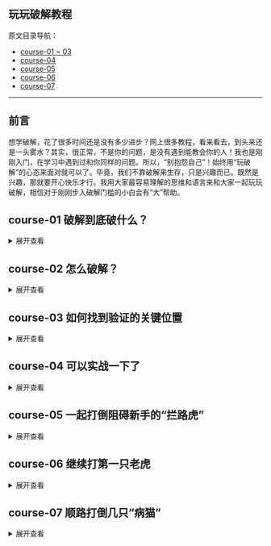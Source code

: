 ## 玩玩破解教程

原文目录导航：

- [course-01 ~ 03](https://www.52pojie.cn/thread-1358649-1-1.html)
- [course-04](https://www.52pojie.cn/thread-1358819-1-1.html)
- [course-05](https://www.52pojie.cn/thread-1359142-1-1.html)
- [course-06](https://www.52pojie.cn/thread-1359367-1-1.html)
- [course-07](https://www.52pojie.cn/thread-1359616-1-1.html)


------

## 前言

想学破解，花了很多时间还是没有多少进步？网上很多教程，看来看去，到头来还是一头雾水？其实，很正常，不是你的问题，是没有遇到能教会你的人！我也是刚刚入门，在学习中遇到过和你同样的问题。所以，“别抱怨自己”！始终用“玩破解”的心态来面对就可以了。毕竟，我们不靠破解来生存，只是兴趣而已。既然是兴趣，那就要开心快乐才行。我用大家最容易理解的思维和语言来和大家一起玩玩破解，相信对于刚刚步入破解门槛的小白会有“大”帮助。

## course-01 破解到底破什么？

<details>
<summary>展开查看</summary>

我们既然学破解，首先就要清楚我们的目标在哪？敌人是谁？可以这么说，破解的对象是软件的使用验证。什么是软件的使用验证？比如你花了一个月写了一个软件，你想让其他人花钱才可以用，你怎么办？当然，你要给你写好的软件再增加一个使用验证，就像你租房，你当然要先上锁，谁花钱租房，你就给他钥匙。锁就是房子使用的验证。现在明白了吧，我们破解破的不是可用的软件，而是限制使用软件的那把锁。所以，找到锁的位置和锁的构造才是破解的关键！锁的位置我们可以称为关键验证位置，锁的构造称为验证机制。因此，我们学习破解就学两步，第一步是学习如何找到关键位置，第二步是能够分析出验证机制。

</details>


## course-02 怎么破解？

<details>
<summary>展开查看</summary>

要破解当然需要工具。还拿开锁的例子，你是不是要准备好手电、开锁的各种工具才可以。破解软件最基本的工具就是别人写好的专门用于破解分析的软件，这样的软件很多，最基本的是三个。老大叫PEID，老二叫DIE64，老三叫OD。遇到要破解的软件，兄弟依次上阵。老大先上，作用是查一下这个软件有没有加壳，是什么壳？壳就是软件的防弹衣，这个防弹衣是用专门的程序编写的，这个防弹衣是在软件有了使用验证以后又增加的一层保护。其目的就是对付我们使用的破解工具，让我们不好下手。我们的老大查了以后，知道这个防弹衣的型号就可以用对应的脱防弹衣的工具来对付它了。接着，老二再上，作用是识别这个软件是什么语言编写的，通常来说有C、VC、VB、DELPHI、易语言等，因为不同的语言有特殊的破解方法。知道有没有壳？是什么语言编写的？然后老三就闪亮登场了。OD的作用就是分析软件。分析什么？就是要找出验证的关键位置，分析验证机制。清楚了吧，只要有这三兄弟，我们就可以玩破解了。

</details>


## course-03 如何找到验证的关键位置

<details>
<summary>展开查看</summary>

首先我们换位思考下，如果是我们要对自己的软件增加使用验证，我们最简单的做法就是在我们的软件窗口打开之前，增加一个窗口，这个窗口我们叫做验证登陆窗口，必须输入正确的密码后登陆窗口消失、软件使用窗口打开。这个验证登陆窗口怎么实现验证的呢？就是当我们输入密码以后，然后点击登陆按钮，会产生两种结果，成功的结果和失败的结果。假定：如果密码正确，就提示正确信息，比如“恭喜你！”，如果密码错误，就提示错误信息，比如“密码不正确！”。我们破解的目的当然是要获得成功的结果。我们先看一下这个验证流程。获取我们输入的假码——真假码比较——结果。换句话说验证流程可分为三步：验证前、验证中、验证后。这三步，关键位置当然是验证中，这个位置是真假码的比较。如果能直接到达第二步当然是最好，可惜很难直接找到，因为一个程序里面有很多不同的判断。我们要找关键位置是不是必须依靠线索。最直接的线索就是验证后的不同结果。所以我们搞破解，最常用的办法就是通过验证后的结果来反查到关键位置。一种结果是有提示的字符串，比如“成功”“失败”等，我们的破解思路就在程序代码中先定位到这些字符串，然后往前找关键比较代码。如何定位这些字符串呢？OD里面有一个“中文搜索引擎”工具，可以用于查找定位。一种结果是弹出正确或者错误的对话框。你可以搜索对话框里面的字符串，你还可以在程序中定位弹出对话框的代码，然后再反查到关键位置。如何定位弹出对话框呢？编程中弹出对话框要用到一个命令，叫做MessageBox，你在这个函数上下断点，让程序暂停，然后再反查即可。通过结果来反查是我们最主要的做法，对于不同的结果，要用不同的办法。比如有提示字符串，有错误对话框，有窗口，让程序退出等等。最怕的是没有错误结果，那我们就需要从验证前的线索入手了。

</details>


## course-04 可以实战一下了

<details>
<summary>展开查看</summary>

本节我们来破解一个小软件（作者纯粹演示，没有提供该软件），用前三课的知识就足够了。换句话说，就是本节课看完了，你就不再是“破盲了”。

第一步：我们先准备好破解工具。还记得吧，破解三兄弟。老大是PEID，老二是DIE64，老三是OD。你在吾爱破解发布的破解工具包自己下载吧。首先老大先上，查一下是否有壳？

![](imgs/course-04-01.png)

我们就看红色箭头指的地方，是VC编写的，实际上是易语言编写的，无壳。我们就不用考虑脱壳的事情了。而且我们还知道是VC编写的，那么老二就不需要上阵了。那么什么时候需要老二呢？就是当老大查出有壳，PEID只显示壳名称，不能显示出是什么语言编写的，就必须老二出场了。我把刚才的软件加个壳，你们来对比一下。老大出场，查一下。

![](imgs/course-04-02.png)

看到红色箭头指的地方了吧，原来是VC，现在变成了UPX，UPX是一种壳的名字，你现在无法知道这个软件是什么语言编写的了吧。怎么办？

老二必须上场了。

![](imgs/course-04-03.png)

红色箭头指出来这个软件是VC编写的，绿色箭头指出壳的名字。呵呵，老二挺能干，把老大的活都抢了。不过还是建议先用PEID来查壳，毕竟是专门查壳的工具，有它的优势，另外也别让老大失业。现在该老三OD上场了。直接把程序拖到OD里就可以了。然后，我们干什么呢？当然是去找关键验证代码的位置。我们前三课说了，最常用的方法是根据验证后的结果找线索。今天我们要破解的这个软件，当账号和密码不正确时有失败提示，正确时有成功提示，这就是线索，也是我们破解的下手之处。

![](imgs/course-04-04.png)

![](imgs/course-04-05.png)

我们现在要做的就是用OD定位到程序中输出失败或者成功的字符串代码那里。怎么做呢？当然用OD里面的“中文搜索引擎”就可以查找到对应的位置。见下图：

![](imgs/course-04-06.png)

红色箭头指的是我们要找的字符串，黄色箭头对应的那一行就是关键代码所在的地址编号。我们在登陆成功这一行双击鼠标左键，就到了关键程序代码处。

![](imgs/course-04-07.png)

我们现在已经找到了关键代码的位置，接下来我们该干什么呢？我们要清楚，我们现在找到的关键代码的位置是验证后的结果的位置，我们的目标是找到验证中的关键代码位置，肯定是先验证才有结果，所以我们必须要往上找。问题是往上多少行才是验证中的位置呢？神仙也不知道，但是我们知道一点就是，验证就是真假码的比较，比较后如果正确就会执行提示成功的那段代码，如果不正确就会提示失败的那段代码。（没有编程基础的朋友注意下，每个程序中的代码的执行不是完全一行一行按顺序执行的，也就是说OD里你看到的程序代码不是从最上面一行一行执行的，在代码中会有很多跳转指令，导致程序代码是跳来跳去执行的。你可以这样理解，编好的程序就像一个有思维的人一样，他会根据一些条件来选择执行不同的代码）。

那么，我们就可以根据跳转指令来反查到验证的关键位置。简单来说，我们就在刚才找到的“登陆成功”字符串代码上面找跳转，看看有没有能够跳过去的指令，在上面很近的位置就找到了。

![](imgs/course-04-08.png)

到这一步，你就已经基本破解成功了。JE是一个条件跳转指令，我们把这条指令修改为NOP，NOP是空指令，就是当代码执行到这里的时候无论如何都不会跳走，都会继续往下执行登陆成功这段代码。

![](imgs/course-04-09.png)

然后在修改的代码处鼠标右键，选择红色箭头指的“复制到可执行文件”，把修改后的程序保存即可。

![](imgs/course-04-10.png)

总结一下：

1. 破解软件的第一步就是要找出突破口，验证后的结果是最常用的。拿到一个软件后要先试着登陆一下，看看登陆验证后出现什么结果，是出现了字符串，还是信息框，还是其他，这些就是突破口。
2. 通过突破口找到验证后结果的代码位置后，找位置上面的跳转，然后修改跳转，目标就是“无论如何跳向成功，无论如何跳过失败”。
3. 关键跳转上面不远处就是验证中的关键代码位置，如果你要分析验证机制或者要找正确的账号密码就在那里。

</details>


## course-05 一起打倒阻碍新手的“拦路虎”

<details>
<summary>展开查看</summary>

在讲课之前，首先要感谢朋友们对我的前两集教程的支持和鼓励，如果说你看了我讲的内容以后真的弄明白了一些在破解学习中的困惑，真的感觉对您有所帮助，我会感到非常欣慰，因为这就是我的初衷。我经历了和你们一样的彷徨、困惑、无助和烦恼，虽然网上可以查阅很多知识和教程，但是总是听不明白、学不下去，还是这样的一句话，不是您的问题，是老师的问题，他们肚里有货，但是不擅于表达，不知道该如何解决新人的真正困惑。我再次声明，我不是什么大神，水平很有限，但是我对自己讲课还是有一定信心的，因为我的长处就是能够把事情说明白，有条理，让朋友们一听就懂，一学就会。回顾前两集共四课的内容，就是讲了三件事情，一是破解的工具，就是所谓的三兄弟，PEID、DIE64、OD；二是破解的常用步骤，步骤就是三兄弟轮流上，查壳、查编写语言、OD分析代码；三是破解的思路，就是从验证后的结果做为突破口，反查验证中的关键代码位置。好了，我们开始进入第五课。今天要解决的是大家在学习过程中容易困惑的问题，这些问题不解决掉，会严重影响你学习兴趣和快乐心情。在此，我列出了五只老虎，今天我们一起玩玩打第一只老虎，HAPPY一下。

第一只老虎：OD有什么用处？

我们之前说过，OD是老三，作用就是分析程序的代码。分析程序的什么代码呢？分析的是程序的汇编代码。那么汇编是什么呢？汇编是编程的一种语言。即使您没有学过编程，我相信你也听说过C语言、易语言等等，这两个也是编程语言。我们编程序让计算机执行，当然要把代码写出来，就像你和他人交流，你可以说汉语，说英文，说法文，这些都是语言。计算机能够听懂的语言有很多，常用的有汇编、C、VC、VB、DELPHI、JAVA、PHTHON、易语言等等。我们遇到的需要破解的软件大多是VC、VB、DELPHI、易语言编写的，其中外挂主要是易语言编写的。你可能会问，那我们破解是不是分析的就是软件的源代码，换句话就是，我们分析的就是别人写软件的代码，是不是这样？呵呵，如果真的能够看到别人的编写源代码，那破解就太容易了。遗憾的是，在当前的现实下，我们没有什么工具能够直接看到一个软件的源代码，那怎么办？有一个办法，就是我们有一个工具可以看到任何语言编写的软件的汇编代码，这个工具就是OD。明白了吗？OD中显示的是程序的汇编代码，不是源代码。因为汇编代码和源代码都能显示出程序的编写流程，所以我们退而求其次就通过分析汇编代码来模拟分析源代码。我们用OD打开一个程序，截图如下：

![](imgs/course-05-01.png)

红色方框内显示的就是程序的一段汇编代码，每一行是一个语句。你刚开始肯定看不懂，然后有人告诉你，你必须先去学习汇编，然后再来学破解，结果你一去学汇编，发现枯燥难懂，你就放弃了破解，非常可惜。其实不用刻意去学汇编，我们新手刚入门，只要明白三个汇编的指令就可以了。

第一个是CALL指令。你看红色方框内有三个“CALL”指令，当你看到CALL语句，你只要明白CALL是子程序的入口，虽然在OD里目前看着是一条语句，如果你进入CALL的大门，里面有很多语句，我们可以把OD里看到的汇编语句看成是你的家，每个CALL就是你家里卧室、卫生间、厨房等小房间的大门，现在是关着的，你要想看卧室，你就必须打开门，进入CALL，怎么能进去呢，就是在OD里当指令执行到这个CALL的这一行语句时，用键盘上的F7就进去了。如果现在指令没有执行到CALL语句，你只是想看看CALL里面有什么？你可以把鼠标点到这一行，然后按回车键就可以进去浏览了。

第二个是JNZ、JMP指令，他们叫做跳转指令，我们以前说过，程序不是按顺序一行一行往下执行的，会根据条件跳到不同的代码位置，跳转指令就是让代码能够跳来跳去的指令。跳转指令分为两种，一种是JMP，是无条件跳转，意思就是当代码执行到JMP语句，是无条件执行跳转的，跳到哪？就是跳到JMP后面的代码地址。另外一种是JZ、JNZ等，是有条件跳转，意思就是当代码执行到JZ、JNZ时，跳还是不跳要根据上面代码得到的结果来判断，我们可以联系一下以前的知识，我们先定位验证后的结果代码位置，然后反查看上面代码是否有一个跳转可以跳过关键字符串，然后就可以向上定位关键验证位置，所以，JZ、JNZ这些条件跳转指令是我们破解的关键点，所以我们在破解时最需要留意的就是看这些条件跳转，一般而言，如果在关键代码处附近出现一个大的有条件跳转指令就很可疑。最常见的就是这样的，JE是一个条件跳转，它跳到了一个JMP下面一行，这是典型的条件判断编程语法。

![](imgs/course-05-02.png)

第三个是EAX，它叫做EAX寄存器，为什么要关注它呢？看下图：

![](imgs/course-05-03.png)

红色箭头指的位置有一个EAX，上面有一个CALL，我们已经知道了CALL是一个子程序，里面有多行语句，子程序的作用就是实现一个功能，你可以这样理解，执行一个CALL就相当于执行一个任务，任务完成以后的结果就放在EAX里面，所以在CALL下面很近的EAX里面存放的就是CALL执行的结果。那么这个结果对于破解有什么意义呢？如果我们编程人员把某个CALL做为验证的子程序，这个CALL的作用就是进行真假码的比较，如果比较的结果是真，那么就返回数值1，如果结果是假，就返回数值0，那么返回值1或者0就放在EAX里面，然后下面的条件跳转命令JZ、JNZ就根据是1还是0这个结果来决定跳还是不跳，明白了吗？EAX的意义就在于此，它里面存放的数值会决定程序以后的执行流程。那我们知道了EAX的意义又有什么用呢？你可以修改EAX的值，比如把0改成1就行了，在哪改呢？在CALL里面的代码的开头改成MOV EAX,1 ，下一句改成RETN。这样改的好处是什么呢？因为很多程序在验证的时候会在程序执行过程中多次进行验证，每次验证后都会有条件跳转指令，与其你改多个条件跳转指令，不如改一个验证CALL的返回值更省事。

一些朋友想练手，我在附件里上传三个练习软件，你用我讲的方法练练手，玩一玩，你的信心来自于你的成功：

- [course-05-01.exe](PEs/course-05-01.exe)： 没加壳
- [course-05-02.exe](PEs/course-05-02.exe)： 加了壳
- [course-05-03.exe](PEs/course-05-03.exe)： 多次调用同一个验证CALL（你可以在破解时进入验证CALL，找到正确的密码）

</details>


## course-06 继续打第一只老虎

<details>
<summary>展开查看</summary>

前面我们打了第一只虎，就是OD，我们知道了OD这个工具是用来分析软件的汇编代码的，我们也知道了最基本的汇编指令，CALL、JZ、JMP和EAX，了解这三个指令可以让你很快上手破解。当然，汇编还有一些其他的指令，这些其他的指令主要分为三类，第一类是传送数据的指令，比如MOV、LEA、PUSH、POP等，它们的作用就是把数据从一个地址转移到另外一个地址，为什么要转移呢，目的是在程序执行中便于使用。那么对于我们破解来说，了解它们有什么用呢？用处就是你能够知道你感兴趣的数据存放在什么地方，你可以跟踪它的使用流程。你可能要问了，我怎么才能看到程序里面的数据呢？OD里面有一个窗口就叫做数据窗口，里面放的就是程序的数据。

![](imgs/course-06-01.png)

红色方框里面就是OD的数据窗口，有些敏感信息在这里会显示。第二类汇编指令是比较判断指令，就是对两个数值进行比较，它往往放在验证CALL的下面，用于判断，比如CMP、TEST 指令，看下图。

![](imgs/course-06-02.png)

红色箭头指的位置是CMP EAX,0,这句代码的意思就是比较EAX和零是否相等？比较的结果会影响下一行JNZ这个条件跳转是跳还是不跳？绿色箭头指的位置是TEST EBX,EBX，这句代码的意思是判断EBX的值是否为零？结果会影响下一行JZ这个条件跳转是跳还是不跳？第三类指令是运算指令，比如ADD就是两个数值相加，SUB就是两个数值相减，还有乘法、除法等等，了解运算指令的用处是能够分析出程序编写者的真码是怎么运算得来的，换句话说就是能够弄清楚这个软件进行验证的“算法”。你可能会问，真码不是作者在编程的时候就写好的吗？比如真码为5211314。呵呵，现在的软件很少用一个固定的真码了，你想想看，如果这个程序有一个固定的真码，那么有一个人知道了，那么所有人不都可以无偿使用了吗？因此，为了更好的保护软件，编写者在编写软件的时候是不会有固定的不变的真码的，最普通的方式是根据不同的登录账号，程序里面有一个算法的子程序，或者叫做算法CALL,作用就是负责根据登录账号计算出真码，所以真码不是作者写在程序里的，而是在程序执行时根据账号算出来的，所谓验证就是假码和计算出的真码进行比较。现在你的脑子里应该有这样的一个程序执行的流程，先调用一个算法CALL,根据登录账号计算出真码；然后调用一个验证CALL，对真假码进行比较；根据比较的结果通过条件跳转指令跳转到不同的代码（成功或者失败的结果）。现在清楚了吧，我们破解，也叫做逆向，所谓逆向就是从结果往前分析，找到关键跳转，然后你改一下流程，这就叫做“爆破”。如果继续往前找到验证CALL和算法CALL，就叫做“追码”和“追算法”。

我们进一步思考一下，通过登录账号计算出真码这种方式是不是对软件真正起到了保护作用？非也，因为有一个人知道了登录账号和真码这两个数据，那么其他人用这个账号和密码不就可以正常使用了吗？所以，现在很多的软件在编写时，不再用所有人都可以使用的同一个登录账号了，用什么呢？很简单，就是让每个计算机只能使用自己的登录账号，就是机器码、硬盘编号等等，那么就实现了对软件使用更安全的保护。看下图，一个商业软件的登录界面：

![](imgs/course-06-03.png)

对于这种验证，怎么破解呢？道理还是一样，可以不去管算法CALL，我们只关注验证CALL，就是修改计算出的假码和真码比较的结果，也就是在验证CALL里面修改EAX的返回值，或者是修改验证CALL下面的关键跳转。你当然也可以去追真码，但是这个真码只是适合你的这台机器，别人不能使用，因为机器码不一样。

现在还流行网络验证。什么意思，就是算法CALL和验证CALL的代码在服务器上，我们本地程序传给服务器我们登陆的账号和密码，验证的过程在服务器上，我们看不到。那怎么破？还是这个道理，我们只关注验证CALL的返回值，服务器会把验证后的结果再传给我们的程序，只要我们能够找到返回值这句代码的位置，然后修改返回值就可以破解。当然，网络验证现在很复杂，对于新手而言，最简单的方法还是通过验证后的结果来反查关键跳转位置，这个是通用的。

最后一点补充就是“重启验证”。重启验证不是一种算法，而是一种登录账号和密码的方式。一般的软件都是每次登录时要输入账号和密码，点击登录后进行验证，这些动作都是人工的，挺费事的。有些编程人员就想出了一个便捷的方法，就是“重启验证”，你第一次打开软件时需要手工输入账号和密码，然后点击登录，这个时候软件除了执行验证流程以外，还会执行一个操作，就是把你输入的账号和密码自动保存在你的电脑里的一个位置，这样一来，等你下次再打开时，软件会自动读取上次保存的账号和密码，然后自动执行判断，如果正确，就提示“已注册”，如果错误，就提示“未注册”，这就是重启验证，你也可以把这样的软件叫做“自动验证”。我们在深入一下，软件会把我们输入的账号和密码保存在哪里呢？基本上就两个地方可以藏身，一个是注册表里面，一个是新创建的一个文件里，这个文件有可能是TXT格式 ，也有可能是INI格式的，还有可能是其他类型的。知道账号和密码存在哪里对于破解有什么用处呢？非常重要，及其关键，因为对于不同的存放位置，程序在读取账号和密码时会使用不同的命令，比如注册表，会用RegOpenKeyA等；比如TXT，会用ReadFile；比如INI，会用GetPrivateProfileString；

这样，我们在OD里面下函数断点时就会有所选择了。这就给我们提供了第二种找破解突破口的线索，就是这些专门的命令，注意一点的是，我们现在的突破口是在验证之前，所以通过这些命令找到代码位置后，要往下去找验证的关键位置，这个和以前说的通过结果往上反查是不同的。到这里，你更清楚一些了吗，通过验证前的函数和验证后的结果都可以做为破解的突破口，最终的目标当然是一致的，就是找到验证的关键位置。

至此，我们可以总结为一句话“两头找线索，中间去破解”。

本次给大家提供两个练手软件：

- [course-06-01.exe](PEs/course-06-01.exe)： 机器码验证登录
- [course-06-02.exe](PEs/course-06-02.exe)： 注册表重启验证


</details>



## course-07 顺路打倒几只“病猫”

<details>
<summary>展开查看</summary>

发现一些新手对于工具的使用还不熟悉，那么我们就暂且把老虎放一放，先顺路打倒几只“病猫”。这三只猫，就是我们前几节课说的破解工具——三兄弟，还记得吗？老大叫PEID，老二叫DIE64，老三叫OD。这三个工具都可以在吾爱论坛的精品软件区里面下载。我们先看看三兄弟的相貌如何？

一、老大PEID来，笑一笑，“茄子”！

![](imgs/course-06-01.png)

这个就是老大的样子，怎么使用呢？很简单，你把要破解的软件用鼠标直接拖到这个界面上就可以查这个软件是否有壳了，也会直接告诉你可能是什么类型的壳。现在我把一个加了壳的程序拖到PEID里面，会出现以下的情况。

第一种情况：

![](imgs/course-06-02.png)

我们主要就看红色箭头的位置。是不是写了“UPX”,老大告诉我们查的结果是该软件加了UPX这种类型的壳。

第二种情况：

![](imgs/course-06-03.png)

我们还是看的就是红色箭头的位置。提示是“什么都没找到”，这句话的意思是指没有找到是什么程序编写的，说明是有壳，但是没有告诉我们是什么类型的壳，怎么办呢？你再看一下绿色箭头指的位置，写了一个“UPX1”，你就知道了是UPX壳。

现在明白了吧，PEID这个工具最主要的操作就是“一拖一看再看”，我们只要知道有没有壳，是什么类型的壳就达到目的了，至于其他的功能可以先忽略，不影响破解。

提醒一下：如果红色箭头显示的是“VC++”、“VB”、“DELPHI”这样的文字，你别把它当成壳了，它是指的一种编程语言。

![](imgs/course-06-04.png)

第二、老二DIE64走两步，摆个POSE。

![](imgs/course-06-05.png)

看起来挺复杂，我们不管这么多。我们和对付老大一样，直接把要破解的软件拖到这个界面上就可以了。

![](imgs/course-06-06.png)

我们先看红色箭头指的地方，显示就是壳的名字和版本号（UPX 3.08），我们再看绿色箭头指的地方，显示的是这个软件是用VC编写的，其实我们这个软件是易语言编写的，但是易语言程序在老大和老二眼里都会识别是VC++，那我们还有什么办法识别易语言程序吗？有，最简单的一个办法就是在OD里面查看00401000这个位置的汇编代码，看下图：

![](imgs/course-06-07.png)

红色箭头指的就是00401000这行代码，显示的是XOR EAX,EAX ,没错，只要是00401000这行代码是这样的，就是易语言写的程序。

看到吗？老大和老二的使用方法都是“一拖一看再看”，你还不会吗？

第三、老三OD闪亮登场，好帅呀！

OD分为五个区。我们使用OD的方法还是和对付老大、老二的方法一样，就是把要破解的软件拖进OD就可以，看下图。

![](imgs/course-06-08.png)

![](imgs/course-06-09.png)

第一个是代码区，就是显示汇编代码的地方，我们查看程序执行代码就看这个区，还记得我们改跳转进行爆破都是在这个区实现的吗？

第二个是信息区，显示我们程序运行每句代码的相关信息，比如跳转的地址和一些数据，很多时候当我们在真假码比较的代码执行的时候，在信息区会出现真码。

第三个区是数据区，就是显示程序的数据的地方，我们想看某个地址里面的值，就在这个区域里查看。查看某个地址的数据和在代码区查看某个地址的代码的方法是一样的，就是在所在的区的任意位置按CTRL+G，然后输入地址，点确定。分别是这样：

![](imgs/course-06-10.png)

![](imgs/course-06-11.png)

第四个区是寄存器区，里面会显示寄存器，你看的EAX,ECX,EBX,EDX等八个首字母是E的都叫做寄存器。寄存器的作用和程序的其他内存地址一样，都是用来存放数据的，区别就是寄存器在CPU里面，读取数据的速度比从内存地址里要快，所以我们程序里面的很多运算都是把数据从内存地址里面复制到寄存器里面，然后进行运算，运算结束后，再把运算结果复制到内存地址里面，寄存器就等待着下一次的运算任务。所以你会在程序的汇编代码区看到有很多的数据转移命令，比如MOV ，PUSH等等。其实在汇编代码里面把这些数据转移和数据计算的代码去掉，剩下的代码就很有限了，主要剩的就是跳转指令、判断指令和CALL了，到现在你还看不懂汇编代码吗？另外，在这些寄存器里面，我们特别需要关注的就是EAX，我们以前说过，所有子程序也就是CALL的返回值都存放在EAX里面。

最后一个区是堆栈区。堆栈也是内存的一部分，它的特殊之处就在于它总是和子程序（CALL）相关联，堆栈里面的地址存放的数据有三种类型，一是存放调用某个CALL下面一行代码的地址。二是存放CALL的参数。三是CALL在运行过程中的变量值。我们如果想“追码”和了解验证的“算法”，那么我们就需要进入验证CALL，这个时候堆栈就起了关键的提示作用了，堆栈里面会先显示出假码，因为假码是验证CALL的参数，接着出现验证CALL下面一行语句的地址，最后会显示出验证CALL里面计算出的数值，就是变量值，如果没有加密的话，就会显示出计算出来的真码。

![](imgs/course-06-12.png)

本节课关于OD的使用还未讲完，因为担心文章太长会影响大家浏览和学习，所以放到下一集再讲。

总结一下：

1. PEID、DIE64、OD的使用方法一样，就是把要破解的软件拖进界面就可以。
2. PEID和DIE64都是采用“一拖一看再看”的方法。
3. OD分为五个区。分析代码在代码区，查看数据在数据区，了解每句代码执行的相关信息看信息区，查看寄存器的数值在寄存器区，查看子程序（CALL）的参数、返回地址、CALL里面计算的结果在堆栈区。


</details>